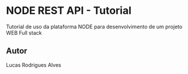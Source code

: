 # NODE REST API - Tutorial
Tutorial de uso da plataforma NODE para desenvolvimento de um projeto WEB Full stack
## Autor
Lucas Rodrigues Alves
